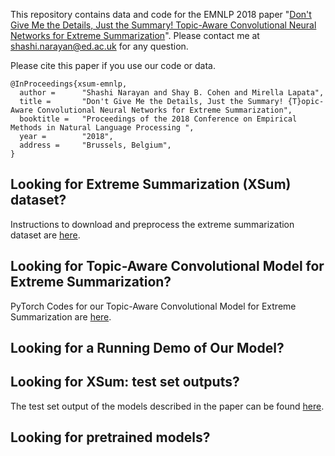 This repository contains data and code for the EMNLP 2018 paper "[Don't Give Me the Details, Just the Summary! Topic-Aware Convolutional Neural Networks for Extreme Summarization](https://arxiv.org/abs/1808.08745)". Please contact me at shashi.narayan@ed.ac.uk for any question.

Please cite this paper if you use our code or data.
```
@InProceedings{xsum-emnlp,
  author =      "Shashi Narayan and Shay B. Cohen and Mirella Lapata",
  title =       "Don't Give Me the Details, Just the Summary! {T}opic-Aware Convolutional Neural Networks for Extreme Summarization",
  booktitle =   "Proceedings of the 2018 Conference on Empirical Methods in Natural Language Processing ",
  year =        "2018",
  address =     "Brussels, Belgium",
}
```

## Looking for Extreme Summarization (XSum) dataset?

Instructions to download and preprocess the extreme summarization dataset are [here](https://github.com/shashiongithub/XSum-Dataset).

## Looking for Topic-Aware Convolutional Model for Extreme Summarization?

PyTorch Codes for our Topic-Aware Convolutional Model for Extreme Summarization are [here]().

## Looking for a Running Demo of Our Model?


## Looking for XSum: test set outputs?

The test set output of the models described in the paper can be found [here]().

## Looking for pretrained models?

